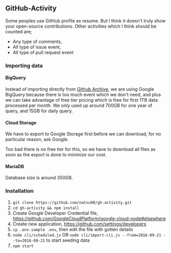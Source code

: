 
## GitHub-Activity
 
Some peoples use GitHub profile as resume. But I think it doesn't truly show your open-source contributions. Other activities which I think should be counted are;

* Any type of comments,
* All type of issue event,
* All type of pull request event

### Importing data

#### BigQuery

Instead of importing directly from [Github Archive](http://githubarchive.org), we are using Google BigQuery because there is too much event which we don't need, and plus we can take advantage of free tier pricing which is free for first 1TB data processed per month. We only used up around 700GB for one year of query, and 15GB for daily query.

#### Cloud Storage

We have to export to Google Storage first before we can download, for no particular reason, ask Google.

Too bad there is no free tier for this, so we have to download all files as soon as the export is done to minimize our cost.

#### MariaDB

Database size is around 350GB.

### Installation

1. `git clone https://github.com/natsu90/gh-activity.git`
2. `cd gh-activity && npm install`
3. Create Google Developer Credential file, https://github.com/GoogleCloudPlatform/google-cloud-node#elsewhere 
4. Create new application, https://github.com/settings/developers
5. `cp .env.sample .env`, then edit the file with gotten details
6. `node cli/scheduled.js` OR `node cli/import-cli.js --from=2016-09-21 --to=2016-09-21` to start seeding data
7. `npm start`
